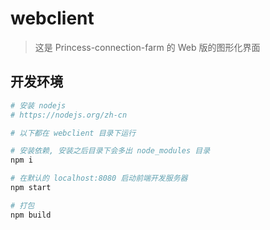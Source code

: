 # webclient

> 这是 Princess-connection-farm 的 Web 版的图形化界面

## 开发环境

``` bash
# 安装 nodejs
# https://nodejs.org/zh-cn

# 以下都在 webclient 目录下运行

# 安装依赖, 安装之后目录下会多出 node_modules 目录
npm i

# 在默认的 localhost:8080 启动前端开发服务器
npm start

# 打包
npm build
```
